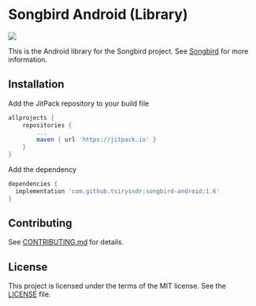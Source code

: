 # Songbird Android (Library)

[![](https://jitpack.io/v/tsirysndr/songbird-android.svg)](https://jitpack.io/#tsirysndr/songbird-android)

This is the Android library for the Songbird project.
See [Songbird](https://github.com/tsirysndr/music-player) for more information.

## Installation

Add the JitPack repository to your build file

```groovy
allprojects {
    repositories {
        ...
        maven { url 'https://jitpack.io' }
    }
}
```

Add the dependency

```groovy
dependencies {
  implementation 'com.github.tsirysndr:songbird-android:1.6'
}
```


## Contributing

See [CONTRIBUTING.md](CONTRIBUTING.md) for details.

## License

This project is licensed under the terms of the MIT license. See the [LICENSE](LICENSE) file.